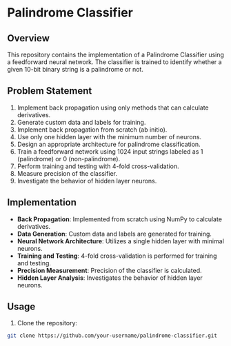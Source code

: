 # Palindrome Classifier

## Overview
This repository contains the implementation of a Palindrome Classifier using a feedforward neural network. The classifier is trained to identify whether a given 10-bit binary string is a palindrome or not.

## Problem Statement
1. Implement back propagation using only methods that can calculate derivatives.
2. Generate custom data and labels for training.
3. Implement back propagation from scratch (ab initio).
4. Use only one hidden layer with the minimum number of neurons.
5. Design an appropriate architecture for palindrome classification.
6. Train a feedforward network using 1024 input strings labeled as 1 (palindrome) or 0 (non-palindrome).
7. Perform training and testing with 4-fold cross-validation.
8. Measure precision of the classifier.
9. Investigate the behavior of hidden layer neurons.

## Implementation
- **Back Propagation**: Implemented from scratch using NumPy to calculate derivatives.
- **Data Generation**: Custom data and labels are generated for training.
- **Neural Network Architecture**: Utilizes a single hidden layer with minimal neurons.
- **Training and Testing**: 4-fold cross-validation is performed for training and testing.
- **Precision Measurement**: Precision of the classifier is calculated.
- **Hidden Layer Analysis**: Investigates the behavior of hidden layer neurons.

## Usage
1. Clone the repository:

```bash
git clone https://github.com/your-username/palindrome-classifier.git
